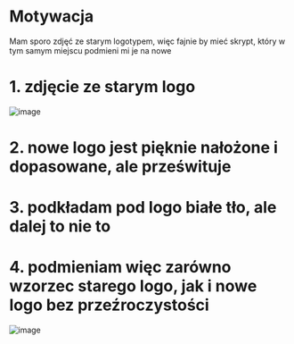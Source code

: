 # Motywacja
Mam sporo zdjęć ze starym logotypem, więc fajnie by mieć skrypt, który w tym samym miejscu podmieni mi je na nowe


# 1. zdjęcie ze starym logo

![image](https://github.com/user-attachments/assets/1a5de6a2-bff6-4a91-a184-1f5c2fc71555)


# 2. nowe logo jest pięknie nałożone i dopasowane, ale prześwituje



# 3. podkładam pod logo białe tło, ale dalej to nie to



# 4. podmieniam więc zarówno wzorzec starego logo, jak i nowe logo bez przeźroczystości
![image](https://github.com/user-attachments/assets/ceab6efc-0421-4f2d-a985-40facfd3295c)

